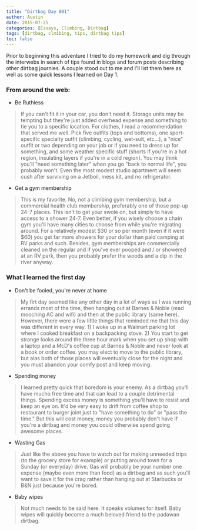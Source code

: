 ```yaml
---
title: "Dirtbag Day 001"
author: Austin
date: 2015-07-25
categories: [Essays, Climbing, Dirtbag]
tags: [dirtbag, clmibing, tips, dirtbag tips]
toc: false
---
```


Prior to beginning this adventure I tried to do my homework and dig through the interwebs in search of tips found in blogs and forum posts describing other dirtbag journies.  A couple stood out to me and I'll list them here as well as some quick lessons I learned on Day 1.

### From around the web:


* Be Ruthless

> If you can't fit it in your car, you don't need it.  Storage units may be tempting but they're just added overhead expense and something to tie you to a specific location.  For clothes, I read a recommendation that served me well.  Pick five outfits (tops and bottoms), one sport-specific specialty outfit (climbing, cycling, wet-suit, etc...), a "nice" outfit or two depending on your job or if you need to dress up  for something, and some weather specific stuff (shorts if you're in a hot region, insulating layers if you're in a cold region).  You may think you'll "need something later" when you go "back to normal life", you probably won't.  Even the most modest studio apartment will seem cush after surviving on a Jetboil, mess kit, and no refrigerator.


* Get a gym membership

> This is my favorite.  No, not a climbing gym membership, but a commercial health club membership, preferably one of those pop-up 24-7 places.  This isn't to get your swole on, but simply to have access to a shower 24-7.  Even better, if you wisely choose a chain gym you'll have many cities to choose from while you're migrating around.  For a relatively modest $30 or so per month (even if it were $60) you get far more showers for your dollar than paid camping at RV parks and such.  Besides, gym memberships are commercially cleaned on the regular and if you've ever pooped and / or showered at an RV  park, then you probably prefer the woods and a dip in the river anyway.

### What I learned the first day

* Don't be fooled, you're never at home

> My firt day seemed like any other day in a lot of ways as I was running errands most of the time, then  hanging out at Barnes & Noble (read mooching AC and wifi) and then at the public library (same here).  However, there were a few little things that reminded me that this day was different in every way. 1) I woke up in a Walmart parking lot where I cooked breakfast on a backpacking stove. 2)  You start to get strange looks around the three hour mark when you set up shop with a laptop and a McD's coffee cup at Barnes & Noble and never look at a book or order coffee.  you may elect to move to the public library, but alas both of those places will eventually close for the night and you must abandon your comfy post and keep moving.


* Spending money

> I learned pretty quick that boredom is your enemy.  As a dirtbag you'll have mucho free time and that can lead to a couple detrimental things.  Spending excess money is something you'll have to resist and keep an eye on.  It'd be very easy to drift from coffee shop to restaurant to burger joint just to "have something to do" or "pass the time."  But this will cost money, money you probably don't have if you're a dirtbag and money you could otherwise spend going awesome places.


* Wasting Gas

> Just like the above you have to watch out for making unneeded trips (to the grocery store for example) or putting around town for a Sunday (or everyday) drive.  Gas will probably be your number one expense (maybe even more than food) as a dirtbag and as such you'll want to save it for the crag rather than hanging out at Starbucks or B&N just because you're bored.


* Baby wipes

> Not much needs to be said here.  It speaks volumes for itself.  Baby wipes will quickly become a much beloved friend to the padawan dirtbag.
